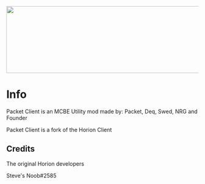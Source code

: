 <p align="center">
	<img width="755" height="175" src="https://github.com/PacketDeveloper/PacketClientDLLS/blob/main/assets/images/logo.png">
</p>

# Info
Packet Client is an MCBE Utility mod made by: Packet, Deq, Swed, NRG and Founder

Packet Client is a fork of the Horion Client


## Credits

The original Horion developers

Steve's Noob#2585
